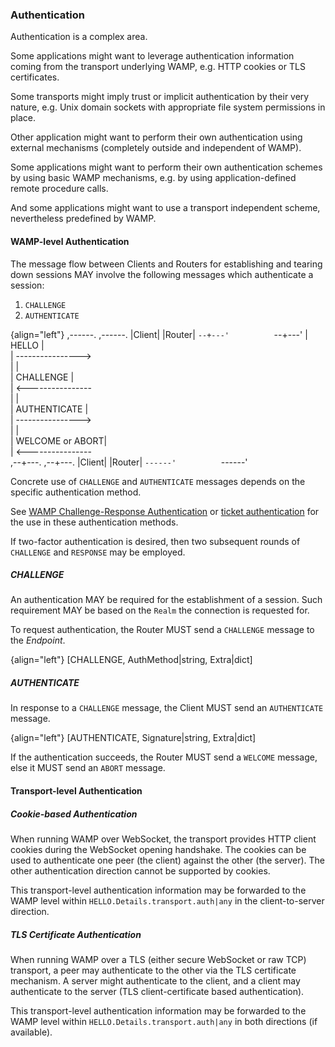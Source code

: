 ### Authentication

Authentication is a complex area.

Some applications might want to leverage authentication information coming from the transport underlying WAMP, e.g. HTTP cookies or TLS certificates.

Some transports might imply trust or implicit authentication by their very nature, e.g. Unix domain sockets with appropriate file system permissions in place.

Other application might want to perform their own authentication using external mechanisms (completely outside and independent of WAMP).

Some applications might want to perform their own authentication schemes by using basic WAMP mechanisms, e.g. by using application-defined remote procedure calls.

And some applications might want to use a transport independent scheme, nevertheless predefined by WAMP.

#### WAMP-level Authentication

The message flow between Clients and Routers for establishing and tearing down sessions MAY involve the following messages which authenticate a session:

1. `CHALLENGE`
2. `AUTHENTICATE`

{align="left"}
         ,------.          ,------.
         |Client|          |Router|
         `--+---'          `--+---'
            |      HELLO      |    
            | ---------------->    
            |                 |    
            |    CHALLENGE    |    
            | <----------------    
            |                 |    
            |   AUTHENTICATE  |    
            | ---------------->    
            |                 |    
            | WELCOME or ABORT|    
            | <----------------    
         ,--+---.          ,--+---.
         |Client|          |Router|
         `------'          `------'

Concrete use of `CHALLENGE` and `AUTHENTICATE` messages depends on the specific authentication method. 

See [WAMP Challenge-Response Authentication](#wampcra) or [ticket authentication](#ticketauth) for the use in these authentication methods.

If two-factor authentication is desired, then two subsequent rounds of `CHALLENGE` and `RESPONSE` may be employed.

##### CHALLENGE

An authentication MAY be required for the establishment of a session. Such requirement MAY be based on the `Realm` the connection is requested for.

To request authentication, the Router MUST send a `CHALLENGE` message to the *Endpoint*.

{align="left"}
        [CHALLENGE, AuthMethod|string, Extra|dict]


##### AUTHENTICATE

In response to a `CHALLENGE` message, the Client MUST send an `AUTHENTICATE` message.

{align="left"}
        [AUTHENTICATE, Signature|string, Extra|dict]

If the authentication succeeds, the Router MUST send a `WELCOME` message, else it MUST send an `ABORT` message.


#### Transport-level Authentication

##### Cookie-based Authentication

When running WAMP over WebSocket, the transport provides HTTP client cookies during the WebSocket opening handshake. The cookies can be used to authenticate one peer (the client) against the other (the server). The other authentication direction cannot be supported by cookies.

This transport-level authentication information may be forwarded to the WAMP level within `HELLO.Details.transport.auth|any` in the client-to-server direction.


##### TLS Certificate Authentication

When running WAMP over a TLS (either secure WebSocket or raw TCP) transport, a peer may authenticate to the other via the TLS certificate mechanism. A server might authenticate to the client, and a client may authenticate to the server (TLS client-certificate based authentication).

This transport-level authentication information may be forwarded to the WAMP level within `HELLO.Details.transport.auth|any` in both directions (if available).

